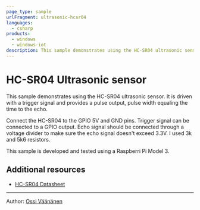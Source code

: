 ```yaml
---
page_type: sample
urlFragment: ultrasonic-hcsr04
languages:
  - csharp
products:
  - windows
  - windows-iot
description: This sample demonstrates using the HC-SR04 ultrasonic sensor with Window 10 IoT Core.
---
```


# HC-SR04 Ultrasonic sensor

This sample demonstrates using the HC-SR04 ultrasonic sensor. It is driven with a trigger signal
and provides a pulse output, pulse width equaling the time to the echo.

Connect the HC-SR04 to the GPIO 5V and GND pins. Trigger signal can be connected to a GPIO output.
Echo signal should be connected through a voltage divider to make sure the echo signal doesn't exceed
3.3V. I used 3k and 5k6 resistors.

This sample is developed and tested using a Raspberri Pi Model 3.

## Additional resources
* [HC-SR04 Datasheet](https://cdn.sparkfun.com/assets/b/3/0/b/a/DGCH-RED_datasheet.pdf)

---

Author: [Ossi Väänänen](https://github.com/oh6hay/)
